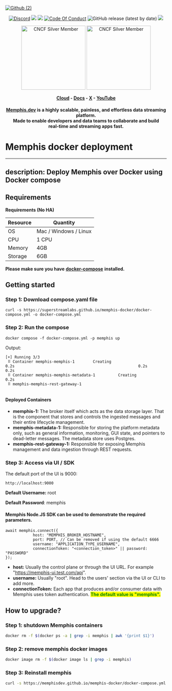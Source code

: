 <a href="![Github (2)](https://github.com/memphisdev/memphis.js/assets/107035359/731a59be-0f46-4a94-84c3-c0b2a07fe01c)">![Github (2)](https://github.com/memphisdev/memphis.js/assets/107035359/281222f9-8f93-4a20-9de8-7c26541bded7)</a>
<p align="center">
<a href="https://memphis.dev/discord"><img src="https://img.shields.io/discord/963333392844328961?color=6557ff&label=discord" alt="Discord"></a>
<a href="https://github.com/memphisdev/memphis/issues?q=is%3Aissue+is%3Aclosed"><img src="https://img.shields.io/github/issues-closed/memphisdev/memphis?color=6557ff"></a> 
  <img src="https://img.shields.io/npm/dw/memphis-dev?color=ffc633&label=installations">
<a href="https://github.com/memphisdev/memphis/blob/master/CODE_OF_CONDUCT.md"><img src="https://img.shields.io/badge/Code%20of%20Conduct-v1.0-ff69b4.svg?color=ffc633" alt="Code Of Conduct"></a> 
<img alt="GitHub release (latest by date)" src="https://img.shields.io/github/v/release/memphisdev/memphis?color=61dfc6">
<img src="https://img.shields.io/github/last-commit/memphisdev/memphis?color=61dfc6&label=last%20commit">
</p>

<div align="center">
  
  <img width="200" alt="CNCF Silver Member" src="https://github.com/cncf/artwork/raw/master/other/cncf-member/silver/color/cncf-member-silver-color.svg#gh-light-mode-only">
  <img width="200" alt="CNCF Silver Member" src="https://github.com/cncf/artwork/raw/master/other/cncf-member/silver/white/cncf-member-silver-white.svg#gh-dark-mode-only">
  
</div>
 <b><p align="center">
  <a href="https://memphis.dev/pricing/">Cloud</a> - <a href="https://memphis.dev/docs/">Docs</a> - <a href="https://twitter.com/Memphis_Dev">X</a> - <a href="https://www.youtube.com/channel/UCVdMDLCSxXOqtgrBaRUHKKg">YouTube</a>
</p></b>

<div align="center">

  <h4>

**[Memphis.dev](https://memphis.dev)** is a highly scalable, painless, and effortless data streaming platform.<br>
Made to enable developers and data teams to collaborate and build<br>
real-time and streaming apps fast.

  </h4>
  
</div>

# Memphis docker deployment

---
description: Deploy Memphis over Docker using Docker compose
---


## Requirements

**Requirements (No HA)**

| Resource | Quantity               |
| -------- | ---------------------- |
| OS       | Mac / Windows / Linux  |
| CPU      | 1 CPU                  |
| Memory   | 4GB                    |
| Storage  | 6GB                    |

**Please make sure you have** [**docker-compose**](https://docs.docker.com/compose/) **installed.**

## Getting started

### Step 1: Download compose.yaml file

```
curl -s https://superstreamlabs.github.io/memphis-docker/docker-compose.yml -o docker-compose.yml
```

### Step 2: Run the compose

```
docker compose -f docker-compose.yml -p memphis up
```

Output:

```
[+] Running 3/3
 ⠿ Container memphis-memphis-1        Creating                                                      0.2s                                                      0.2s                                                  0.2s
 ⠿ Container memphis-memphis-metadata-1          Creating                                                      0.2s
 ⠿ memphis-memphis-rest-gateway-1
 
```

#### Deployed Containers

* **memphis-1:** The broker itself which acts as the data storage layer. That is the component that stores and controls the ingested messages and their entire lifecycle management.
* **memphis-metadata-1:** Responsible for storing the platform metadata only, such as general information, monitoring, GUI state, and pointers to dead-letter messages. The metadata store uses Postgres.
* **memphis-rest-gateway-1:** Responsible for exposing Memphis management and data ingestion through REST requests.

### Step 3: Access via UI / SDK

The default port of the UI is 9000:

```
http://localhost:9000
```

**Default Username:** root

**Default Password**: memphis

####

#### Memphis Node.JS SDK can be used to demonstrate the required parameters.

```
await memphis.connect({
            host: "MEMPHIS_BROKER_HOSTNAME",
            port: PORT, // Can be removed if using the default 6666
            username: "APPLICATION_TYPE_USERNAME",
            connectionToken: "<connection_token>" || password: "PASSWORD"
});
```

* **host:** Usually the control plane or through the UI URL. For example "https://memphis-ui.test.com/api".
* **username:** Usually "root". Head to the users' section via the UI or CLI to add more.
* **connectionToken:** Each app that produces and/or consumer data with Memphis uses token authentication. <mark style="color:green;">**The default value is "memphis".**</mark>

## How to upgrade?

### Step 1: shutdown Memphis containers

```bash
docker rm -f $(docker ps -a | grep -i memphis | awk '{print $1}')
```

### Step 2: remove memphis docker images

```bash
docker image rm -f $(docker image ls | grep -i memphis)
```

### Step 3: Reinstall memphis

```bash
curl -s https://memphisdev.github.io/memphis-docker/docker-compose.yml -o docker-compose.yml && docker compose -f docker-compose.yml -p memphis up
```

